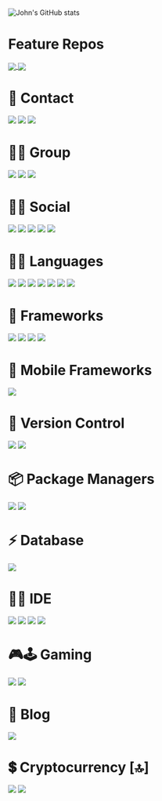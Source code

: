 # 

![John's GitHub stats](https://github-readme-stats-johndward01.vercel.app/api?username=johndward01&count_private=true&show_icons=true&theme=react)

# Feature Repos

<a href="https://github.com/johndward01/react_movie_demo">
  <img align="center" src="https://github-readme-stats-johndward01.vercel.app/api/pin/?username=johndward01&repo=react_movie_demo&title_color=33b9ed&icon_color=f9f9f9&text_color=9f9f9f&bg_color=151515&border_color=33b9ed" />
</a>
<a href="https://github.com/johndward01/Attendance_WPF-App">
  <img align="center" src="https://github-readme-stats-johndward01.vercel.app/api/pin/?username=johndward01&repo=Attendance_WPF-App&title_color=33b9ed&icon_color=f9f9f9&text_color=9f9f9f&bg_color=151515&border_color=33b9ed" />
</a>

# 📱 Contact

<img src="https://img.shields.io/badge/Telegram-2CA5E0?style=for-the-badge&logo=telegram&logoColor=white" /> 
<img src="https://img.shields.io/badge/Gmail-D14836?style=for-the-badge&logo=gmail&logoColor=white" /> 
<img src="https://img.shields.io/badge/ProtonMail-8B89CC?style=for-the-badge&logo=protonmail&logoColor=white" /> 

# 🤜🤛 Group 

<img src="https://img.shields.io/badge/Slack-4A154B?style=for-the-badge&logo=slack&logoColor=white" /> 
<img src="https://img.shields.io/badge/Discord-7289DA?style=for-the-badge&logo=discord&logoColor=white" /> 
<img src="https://img.shields.io/badge/Zoom-2D8CFF?style=for-the-badge&logo=zoom&logoColor=white" /> 

# 👨👩 Social 

<img src="https://img.shields.io/badge/LinkedIn-0077B5?style=for-the-badge&logo=linkedin&logoColor=white" /> 
<img src="https://img.shields.io/badge/GitHub-100000?style=for-the-badge&logo=github&logoColor=white" /> 
<img src="https://img.shields.io/badge/Stack_Overflow-FE7A16?style=for-the-badge&logo=stack-overflow&logoColor=white" /> 
<img src="https://img.shields.io/badge/-Sololearn-3a464b?style=for-the-badge&logo=Sololearn&logoColor=white" /> 
<img src="https://img.shields.io/badge/Myanimelist-2E51A2?style=for-the-badge&logo=myanimelist&logoColor=white" /> 

# 👩‍💻 Languages

<img src="https://img.shields.io/badge/C%23-239120?style=for-the-badge&logo=c-sharp&logoColor=white" /> 
<img src="https://img.shields.io/badge/JavaScript-323330?style=for-the-badge&logo=javascript&logoColor=F7DF1E" /> 
<img src="https://img.shields.io/badge/CSS3-1572B6?style=for-the-badge&logo=css3&logoColor=white" /> 
<img src="https://img.shields.io/badge/HTML5-E34F26?style=for-the-badge&logo=html5&logoColor=white" /> 
<img src="https://img.shields.io/badge/Python-3776AB?style=for-the-badge&logo=python&logoColor=white" />
<img src="https://img.shields.io/badge/json-5E5C5C?style=for-the-badge&logo=json&logoColor=white" />  
<img src="https://img.shields.io/badge/Markdown-000000?style=for-the-badge&logo=markdown&logoColor=white" />

# 🚀 Frameworks 

<img src="https://img.shields.io/badge/Node.js-339933?style=for-the-badge&logo=nodedotjs&logoColor=white" />  
<img src="https://img.shields.io/badge/.NET-512BD4?style=for-the-badge&logo=dotnet&logoColor=white" />   
<img src="https://img.shields.io/badge/React-20232A?style=for-the-badge&logo=react&logoColor=61DAFB" /> 
<img src="https://img.shields.io/badge/Bootstrap-563D7C?style=for-the-badge&logo=bootstrap&logoColor=white" /> 

# 📱 Mobile Frameworks 

<img src="https://img.shields.io/badge/Xamarin-3498DB?style=for-the-badge&logo=xamarin&logoColor=white" /> 

# 🔀 Version Control

<img src="https://img.shields.io/badge/Docker-2CA5E0?style=for-the-badge&logo=docker&logoColor=white"/> 
<img src="https://img.shields.io/badge/Git-F05032?style=for-the-badge&logo=git&logoColor=white"/> 

# 📦 Package Managers

<img src="https://img.shields.io/badge/npm-CB3837?style=for-the-badge&logo=npm&logoColor=white"/>
<img src="https://img.shields.io/badge/NuGet-004880?style=for-the-badge&logo=nuget&logoColor=white"/>

# ⚡ Database 

<img src="https://img.shields.io/badge/MySQL-00000F?style=for-the-badge&logo=mysql&logoColor=white" /> 

# 👩‍💻 IDE 

<img src="https://img.shields.io/badge/Visual_Studio_Code-0078D4?style=for-the-badge&logo=visual%20studio%20code&logoColor=white" /> 
<img src="https://img.shields.io/badge/Visual_Studio-5C2D91?style=for-the-badge&logo=visual%20studio&logoColor=white" /> 
<img src="https://img.shields.io/badge/PyCharm-000000.svg?&style=for-the-badge&logo=PyCharm&logoColor=white" /> 
<img src="https://img.shields.io/badge/Notepad++-90E59A.svg?style=for-the-badge&logo=notepad%2B%2B&logoColor=black" />

# 🎮🕹 Gaming

<img src="https://img.shields.io/badge/Steam-000000?style=for-the-badge&logo=steam&logoColor=white" /> 
<img src="https://img.shields.io/badge/Unity-100000?style=for-the-badge&logo=unity&logoColor=white" />

# 📝 Blog

<img src="https://img.shields.io/badge/dev.to-0A0A0A?style=for-the-badge&logo=devdotto&logoColor=white" /> 

# 💲 Cryptocurrency [🔝]

<img src="https://img.shields.io/badge/Bitcoin-000000?style=for-the-badge&logo=bitcoin&logoColor=white" />
<img src="https://img.shields.io/badge/Ethereum-A6A9AA?style=for-the-badge&logo=ethereum&logoColor=white" />
